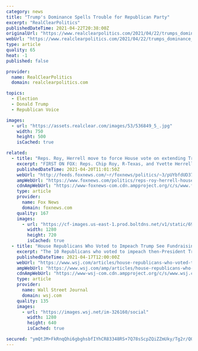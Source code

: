 ```yaml
---
category: news
title: "Trump's Dominance Spells Trouble for Republican Party"
excerpt: "RealClearPolitics"
publishedDateTime: 2021-04-22T20:38:00Z
originalUrl: "https://www.realclearpolitics.com/2021/04/22/trumps_dominance_spells_trouble_for_republican_party_541131.html"
webUrl: "https://www.realclearpolitics.com/2021/04/22/trumps_dominance_spells_trouble_for_republican_party_541131.html"
type: article
quality: 65
heat: -1
published: false

provider:
  name: RealClearPolitics
  domain: realclearpolitics.com

topics:
  - Election
  - Donald Trump
  - Republican Voice

images:
  - url: "https://assets.realclear.com/images/53/536849_5_.jpg"
    width: 750
    height: 500
    isCached: true

related:
  - title: "Reps. Roy, Herrell move to force House vote on extending Trump-era border restrictions"
    excerpt: "FIRST ON FOX: Reps. Chip Roy, R-Texas, and Yvette Herrell, R-N.M., on Monday moved to force a vote on a bill that would keep a Trump-era public health order -- which allows migrants to be rapidly expelled from the U.S. -- in place until the COVID-19 pandemic and associated restrictions are repealed."
    publishedDateTime: 2021-04-20T11:01:50Z
    webUrl: "http://feeds.foxnews.com/~r/foxnews/politics/~3/pUYbfdUD37M/reps-roy-herrell-house-vote-extending-trump-era-border-restrictions"
    ampWebUrl: "https://www.foxnews.com/politics/reps-roy-herrell-house-vote-extending-trump-era-border-restrictions.amp"
    cdnAmpWebUrl: "https://www-foxnews-com.cdn.ampproject.org/c/s/www.foxnews.com/politics/reps-roy-herrell-house-vote-extending-trump-era-border-restrictions.amp"
    type: article
    provider:
      name: Fox News
      domain: foxnews.com
    quality: 167
    images:
      - url: "https://cf-images.us-east-1.prod.boltdns.net/v1/static/694940094001/6aba89ef-13d8-476d-a099-2e7d6c407a22/d8eb31b2-fab7-48ac-b0ae-0ad08d4aa013/1280x720/match/image.jpg"
        width: 1280
        height: 720
        isCached: true
  - title: "House Republicans Who Voted to Impeach Trump See Fundraising Boost"
    excerpt: "The 10 Republicans who voted to impeach then-President Trump after his supporters stormed the Capitol raised significantly more money during the first quarter of 2021 than they did two years earlier."
    publishedDateTime: 2021-04-17T12:00:00Z
    webUrl: "https://www.wsj.com/articles/house-republicans-who-voted-to-impeach-trump-see-fundraising-boost-11618664400?mod=newsviewer_click"
    ampWebUrl: "https://www.wsj.com/amp/articles/house-republicans-who-voted-to-impeach-trump-see-fundraising-boost-11618664400"
    cdnAmpWebUrl: "https://www-wsj-com.cdn.ampproject.org/c/s/www.wsj.com/amp/articles/house-republicans-who-voted-to-impeach-trump-see-fundraising-boost-11618664400"
    type: article
    provider:
      name: Wall Street Journal
      domain: wsj.com
    quality: 135
    images:
      - url: "https://images.wsj.net/im-326160/social"
        width: 1280
        height: 640
        isCached: true

secured: "ymQtJM+FkRnqQhi6gbghsbfIYhCR83348RS+7Q78sScpZQiZZmUky/Tg2r/Q00/7RWBkGVFISjJNd1WYK2EicYkJHHTwdr4hlKtZR5ADnpr1x2vKJugol4ULY9WemqwcsFx5YeY1iRkCnsxcEv2xw1zsPRiF3zwiK59R4/w4vc4yJuItNGWir/4wMMMmqXxm+NWkMiPJsZq2S5bi4q3fasf1C2w1iydfcEjxi91Irt5f2a2d9diLrdVD9xMZVJE4FW/Q0UgeQiDSDtjZrl2XwD7jI7ORA4gHm2iDNX8vREf0BHumnLkL4eWDQvWa9dD7REiUoWpEe8zE8zzyCJ65pZqFj2HnHvt/uyYc9I9Dh64=;237xNXaK++5GzAEBlYHMog=="
---
```


